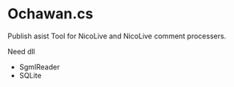 Ochawan.cs
==========

Publish asist Tool for NicoLive and NicoLive comment processers.


Need dll

* SgmlReader
* SQLite

